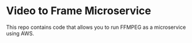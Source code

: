 # Video to Frame Microservice
This repo contains code that allows you to run FFMPEG as a microservice using AWS.

